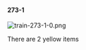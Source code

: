 #### 273-1
![train-273-1-0.png](https://github.com/lil-lab/nlvr/raw/master/nlvr/train/images/46/train-273-1-0.png "train-273-1-0.png")

There are 2 yellow items